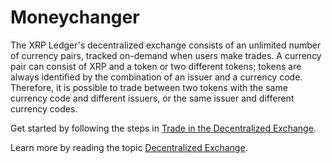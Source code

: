 # Moneychanger

The XRP Ledger's decentralized exchange consists of an unlimited number of currency pairs, tracked on-demand when users make trades. A currency pair can consist of XRP and a token or two different tokens; tokens are always identified by the combination of an issuer and a currency code. Therefore, it is possible to trade between two tokens with the same currency code and different issuers, or the same issuer and different currency codes.

Get started by following the steps in [Trade in the Decentralized Exchange](../../tutorials/trade-in-the-decentralized-exchange.md).

Learn more by reading the topic [Decentralized Exchange](../../concepts/understanding-xrpl/transactions/decentralized-exchange/decentralized-exchange.md).